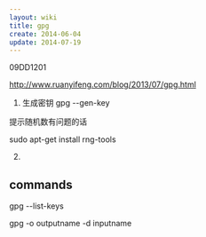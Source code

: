 ```yaml
---
layout: wiki
title: gpg
create: 2014-06-04
update: 2014-07-19
---
```

09DD1201


http://www.ruanyifeng.com/blog/2013/07/gpg.html

1. 生成密钥
gpg --gen-key

提示随机数有问题的话

sudo apt-get install rng-tools

2. 

## commands

gpg --list-keys

gpg -o outputname -d inputname


